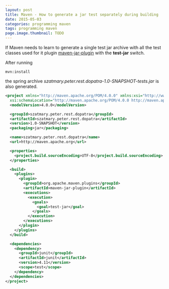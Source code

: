 ```yaml
---
layout: post
title: Maven - How to generate a jar test separately during building
date: 2015-05-03
categories: programming maven
tags: programming maven
page.image.thumbnail: TODO
---
```


If Maven needs to learn to generate a single test jar archive with all the test classes used for it
plugin [maven-jar-plugin](https://maven.apache.org/plugins/maven-jar-plugin/) with the **test-jar** switch.

After running

```
mvn:install
```

the spring archive *szatmary.peter.rest.dopatra-1.0-SNAPSHOT-tests.jar* is also generated.

```xml
<project xmlns="http://maven.apache.org/POM/4.0.0" xmlns:xsi="http://www.w3.org/2001/XMLSchema-instance"
  xsi:schemaLocation="http://maven.apache.org/POM/4.0.0 http://maven.apache.org/xsd/maven-4.0.0.xsd">
  <modelVersion>4.0.0</modelVersion>

  <groupId>szatmary.peter.rest.dopatra</groupId>
  <artifactId>szatmary.peter.rest.dopatra</artifactId>
  <version>1.0-SNAPSHOT</version>
  <packaging>jar</packaging>

  <name>szatmary.peter.rest.dopatra</name>
  <url>http://maven.apache.org</url>

  <properties>
    <project.build.sourceEncoding>UTF-8</project.build.sourceEncoding>
  </properties>

  <build>
    <plugins>
      <plugin>
        <groupId>org.apache.maven.plugins</groupId>
        <artifactId>maven-jar-plugin</artifactId>
        <executions>
          <execution>
            <goals>
              <goal>test-jar</goal>
            </goals>
          </execution>
        </executions>
      </plugin>      
    </plugins>
  </build>

  <dependencies>
    <dependency>
      <groupId>junit</groupId>
      <artifactId>junit</artifactId>
      <version>4.11</version>
      <scope>test</scope>
    </dependency>
  </dependencies>
</project>
```